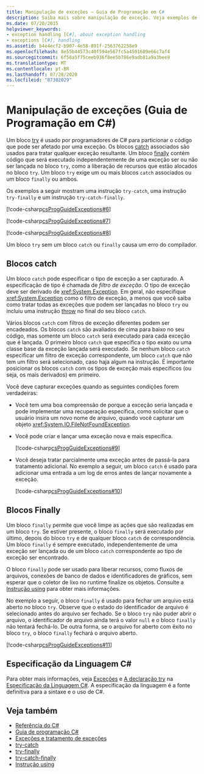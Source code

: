 ```yaml
---
title: Manipulação de exceções – Guia de Programação em C#
description: Saiba mais sobre manipulação de exceção. Veja exemplos de instruções Try-Catch, try-finally e try-catch-finally.
ms.date: 07/20/2015
helpviewer_keywords:
- exception handling [C#], about exception handling
- exceptions [C#], handling
ms.assetid: b4e4ecf2-b907-4e58-891f-2563762258e9
ms.openlocfilehash: 8e55b44573c40f594e567fc5a4501689e66c7af4
ms.sourcegitcommit: 6f58a5f75ceeb936f8ee5b786e9adb81a9a3bee9
ms.translationtype: MT
ms.contentlocale: pt-BR
ms.lasthandoff: 07/28/2020
ms.locfileid: "87302029"
---
```

# <a name="exception-handling-c-programming-guide"></a>Manipulação de exceções (Guia de Programação em C#)
Um bloco [try](../../language-reference/keywords/try-catch.md) é usado por programadores de C# para particionar o código que pode ser afetado por uma exceção. Os blocos [catch](../../language-reference/keywords/try-catch.md) associados são usados para tratar qualquer exceção resultante. Um bloco [finally](../../language-reference/keywords/try-finally.md) contém código que será executado independentemente de uma exceção ser ou não ser lançada no bloco `try`, como a liberação de recursos que estão alocados no bloco `try`. Um bloco `try` exige um ou mais blocos `catch` associados ou um bloco `finally` ou ambos.  
  
 Os exemplos a seguir mostram uma instrução `try-catch`, uma instrução `try-finally` e um instrução `try-catch-finally`.  
  
 [!code-csharp[csProgGuideExceptions#6](~/samples/snippets/csharp/VS_Snippets_VBCSharp/csProgGuideExceptions/CS/Exceptions.cs#6)]  
  
 [!code-csharp[csProgGuideExceptions#7](~/samples/snippets/csharp/VS_Snippets_VBCSharp/csProgGuideExceptions/CS/Exceptions.cs#7)]  
  
 [!code-csharp[csProgGuideExceptions#8](~/samples/snippets/csharp/VS_Snippets_VBCSharp/csProgGuideExceptions/CS/Exceptions.cs#8)]  
  
 Um bloco `try` sem um bloco `catch` ou `finally` causa um erro do compilador.  
  
## <a name="catch-blocks"></a>Blocos catch  
 Um bloco `catch` pode especificar o tipo de exceção a ser capturado. A especificação de tipo é chamada de *filtro de exceção*. O tipo de exceção deve ser derivado de <xref:System.Exception>. Em geral, não especifique <xref:System.Exception> como o filtro de exceção, a menos que você saiba como tratar todas as exceções que podem ser lançadas no bloco `try` ou incluiu uma instrução [throw](../../language-reference/keywords/throw.md) no final do seu bloco `catch`.  
  
 Vários blocos `catch` com filtros de exceção diferentes podem ser encadeados. Os blocos `catch` são avaliados de cima para baixo no seu código, mas somente um bloco `catch` será executado para cada exceção que é lançada. O primeiro bloco `catch` que especifica o tipo exato ou uma classe base da exceção lançada será executado. Se nenhum bloco `catch` especificar um filtro de exceção correspondente, um bloco `catch` que não tem um filtro será selecionado, caso haja algum na instrução. É importante posicionar os blocos `catch` com os tipos de exceção mais específicos (ou seja, os mais derivados) em primeiro.  
  
 Você deve capturar exceções quando as seguintes condições forem verdadeiras:  
  
- Você tem uma boa compreensão de porque a exceção seria lançada e pode implementar uma recuperação específica, como solicitar que o usuário insira um novo nome de arquivo, quando você capturar um objeto <xref:System.IO.FileNotFoundException>.  
  
- Você pode criar e lançar uma exceção nova e mais específica.  
  
     [!code-csharp[csProgGuideExceptions#9](~/samples/snippets/csharp/VS_Snippets_VBCSharp/csProgGuideExceptions/CS/Exceptions.cs#9)]  
  
- Você deseja tratar parcialmente uma exceção antes de passá-la para tratamento adicional. No exemplo a seguir, um bloco `catch` é usado para adicionar uma entrada a um log de erros antes de lançar novamente a exceção.  
  
     [!code-csharp[csProgGuideExceptions#10](~/samples/snippets/csharp/VS_Snippets_VBCSharp/csProgGuideExceptions/CS/Exceptions.cs#10)]  
  
## <a name="finally-blocks"></a>Blocos Finally  
 Um bloco `finally` permite que você limpe as ações que são realizadas em um bloco `try`. Se estiver presente, o bloco `finally` será executado por último, depois do bloco `try` e de qualquer bloco `catch` de correspondência. Um bloco `finally` é sempre executado, independentemente de uma exceção ser lançada ou de um bloco `catch` correspondente ao tipo de exceção ser encontrado.  
  
 O bloco `finally` pode ser usado para liberar recursos, como fluxos de arquivos, conexões de banco de dados e identificadores de gráficos, sem esperar que o coletor de lixo no runtime finalize os objetos. Consulte a [Instrução using](../../language-reference/keywords/using-statement.md) para obter mais informações.  
  
 No exemplo a seguir, o bloco `finally` é usado para fechar um arquivo está aberto no bloco `try`. Observe que o estado do identificador de arquivo é selecionado antes do arquivo ser fechado. Se o bloco `try` não puder abrir o arquivo, o identificador de arquivo ainda terá o valor `null` e o bloco `finally` não tentará fechá-lo. De outra forma, se o arquivo for aberto com êxito no bloco `try`, o bloco `finally` fechará o arquivo aberto.  
  
 [!code-csharp[csProgGuideExceptions#11](~/samples/snippets/csharp/VS_Snippets_VBCSharp/csProgGuideExceptions/CS/Exceptions.cs#11)]  
  
## <a name="c-language-specification"></a>Especificação da Linguagem C#  

Para obter mais informações, veja [Exceções](~/_csharplang/spec/exceptions.md) e [A declaração try](~/_csharplang/spec/statements.md#the-try-statement) na [Especificação da Linguagem C#](/dotnet/csharp/language-reference/language-specification/introduction). A especificação da linguagem é a fonte definitiva para a sintaxe e o uso de C#.
  
## <a name="see-also"></a>Veja também

- [Referência do C#](../../language-reference/index.md)
- [Guia de programação C#](../index.md)
- [Exceções e tratamento de exceções](./index.md)
- [try-catch](../../language-reference/keywords/try-catch.md)
- [try-finally](../../language-reference/keywords/try-finally.md)
- [try-catch-finally](../../language-reference/keywords/try-catch-finally.md)
- [Instrução using](../../language-reference/keywords/using-statement.md)
